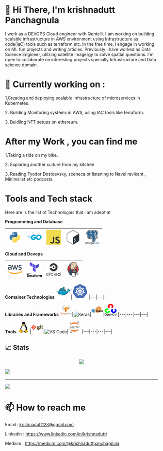 # 👋 Hi There, I'm krishnadutt Panchagnula
I work as a DEVOPS Cloud engineer with Qentelli. I am working on building scalable infrastructure in AWS environment using Infrastructure as code(IaC) tools such as terraform etc. In the free time, i engage in working on ML fun projects and writing articles. Previously i have worked as Data Science Engineer, utilzing satellite imagergy to solve spatial questions. I'm open to collaborate on interesting projects specially Infrastructure and Data science domain.

# 🌱 Currently working on :

<n>1.Creating and deploying scalable infrastructure of microservices in Kubernetes.
  
<n>2. Building Monitoring systems in AWS, using IAC tools like terraform.
   
<n>3. Buidilng NFT setups on ethereum.
    
# After my Work , you can find me 
 1.Taking a ride on my bike.
  
  <n>2. Exploring another culture from my kitchen <n>
    
  <n>3. Reading Fyodor Dostoevsky, sceneca or listening to Navel ravikant , Minimalist etc podcasts.  <n>
    
# Tools and Tech stack

Here are is the list of Technologies that i am adept at 


**Programming and Database**

<img title="Python" alt="Python" width="50px" src="https://raw.githubusercontent.com/github/explore/master/topics/python/python.png" />|<img title="Golang" alt="Golang" height="50" src="https://github.com/devicons/devicon/blob/master/icons/go/go-original-wordmark.svg">|<img title="Javascript" alt="Javascript" height="50" src="https://github.com/devicons/devicon/blob/master/icons/javascript/javascript-original.svg"> |<img title="Bash" alt="Bash" height="50" src="https://github.com/devicons/devicon/blob/master/icons/bash/bash-original.svg">| <img title="Postgresql" alt="Postgresql" height="50" src="https://github.com/devicons/devicon/blob/master/icons/postgresql/postgresql-original-wordmark.svg">
|---|---|---|---|---|
    
**Cloud and Devops**

<img title="Amazon Web Services" alt="AWS" height="50" src="https://github.com/devicons/devicon/blob/master/icons/amazonwebservices/amazonwebservices-original-wordmark.svg">|<img title="Terraform" alt="Terraform" height="50" src="https://github.com/devicons/devicon/blob/master/icons/terraform/terraform-original-wordmark.svg">|<img title="CircleCI" alt="CircleCI" height="50" src="https://github.com/devicons/devicon/blob/master/icons/circleci/circleci-plain-wordmark.svg">|<img title="Jenkins" alt="Jenkins" height="50" src="https://github.com/devicons/devicon/blob/master/icons/jenkins/jenkins-original.svg">
|---|---|---|---|
    
**Container Technologies**
 <img title="Docker" alt="Docker" height="50" src="https://github.com/devicons/devicon/blob/master/icons/docker/docker-original.svg">|<img title="Kubernetes" alt="Kubernetes" height="50" src="https://github.com/devicons/devicon/blob/master/icons/kubernetes/kubernetes-plain.svg">
|---|---|
  
    
**Libraries and Frameworks**
<img title="TensorFlow" alt="TensorFlow" width="40px" src="https://raw.githubusercontent.com/github/explore/master/topics/tensorflow/tensorflow.png">|<img title="Keras" alt="Keras" width="40px" src="https://upload.wikimedia.org/wikipedia/commons/thumb/a/ae/Keras_logo.svg/240px-Keras_logo.svg.png">|<img title="Scikit-Learn" alt="Scikit Learn" width="40px" src="https://raw.githubusercontent.com/github/explore/master/topics/scikit-learn/scikit-learn.png">|<img title="OpenCV" alt="OpenCV" width="40px" src="https://raw.githubusercontent.com/github/explore/master/topics/opencv/opencv.png"> 
|---|---|---|---|

  
**Tools**
<img height="40" src="https://raw.githubusercontent.com/github/explore/80688e429a7d4ef2fca1e82350fe8e3517d3494d/topics/linux/linux.png">|<img height="40" src="https://raw.githubusercontent.com/github/explore/80688e429a7d4ef2fca1e82350fe8e3517d3494d/topics/git/git.png">|<img title="VS Code" alt="VS Code" width="40px" src="https://img.icons8.com/fluent/48/000000/visual-studio-code-2019.png">|<img title="Jupyter Notebook" alt="Jupyter" width="40px" src="https://raw.githubusercontent.com/github/explore/master/topics/jupyter-notebook/jupyter-notebook.png">
|---|---|---|---|
    
    
## 📈 Stats
<p align="center">
	

  <img width="48%" src="https://github-readme-streak-stats.herokuapp.com/?user=krishnaduttPanchagnula&theme=radical" />

</p>

![](https://github-profile-trophy.vercel.app/?username=fatelei&theme=onestar&no-frame=true&no-bg=true&margin-w=4)

---
[![](https://visitcount.itsvg.in/api?id=fatelei&icon=0&color=1)](https://visitcount.itsvg.in)

# 📫 How to reach me 
    
Email    : krishnadutt123@gmail.com 
    
Linkedin : https://www.linkedin.com/in/krishnadutt/
    
Medium   : https://medium.com/@krishnaduttpanchagnula



<!---
krishnaduttPanchagnula/krishnaduttPanchagnula is a ✨ special ✨ repository because its `README.md` (this file) appears on your GitHub profile.
You can click the Preview link to take a look at your changes.
--->
